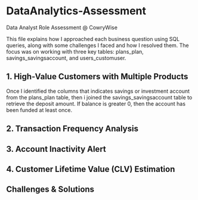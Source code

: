 # DataAnalytics-Assessment
Data Analyst Role Assessment @ CowryWise 

This file explains how I approached each business question using SQL queries, along with some challenges I faced and how I resolved them. The focus was on working with three key tables: plans_plan, savings_savingsaccount, and users_customuser.

## 1. High-Value Customers with Multiple Products
Once I identified the columns that indicates savings or investment account from the plans_plan table, then i joined the savings_savingsaccount table to retrieve the deposit amount. If balance is greater 0, then the account has been funded at least once.

## 2. Transaction Frequency Analysis

## 3. Account Inactivity Alert

## 4. Customer Lifetime Value (CLV) Estimation

## Challenges & Solutions



